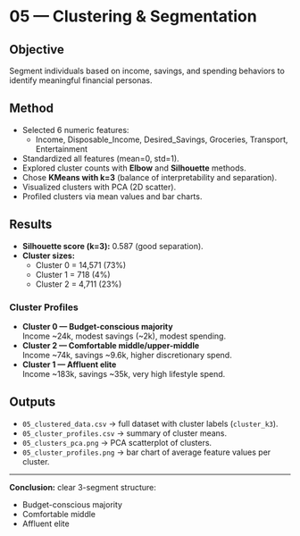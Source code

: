 # 05 — Clustering & Segmentation

## Objective
Segment individuals based on income, savings, and spending behaviors to identify meaningful financial personas.

## Method
- Selected 6 numeric features:
  - Income, Disposable_Income, Desired_Savings, Groceries, Transport, Entertainment
- Standardized all features (mean=0, std=1).
- Explored cluster counts with **Elbow** and **Silhouette** methods.
- Chose **KMeans with k=3** (balance of interpretability and separation).
- Visualized clusters with PCA (2D scatter).
- Profiled clusters via mean values and bar charts.

## Results
- **Silhouette score (k=3):** 0.587 (good separation).
- **Cluster sizes:** 
  - Cluster 0 = 14,571 (73%)  
  - Cluster 1 = 718 (4%)  
  - Cluster 2 = 4,711 (23%)

### Cluster Profiles
- **Cluster 0 — Budget-conscious majority**  
  Income ~24k, modest savings (~2k), modest spending.  
- **Cluster 2 — Comfortable middle/upper-middle**  
  Income ~74k, savings ~9.6k, higher discretionary spend.  
- **Cluster 1 — Affluent elite**  
  Income ~183k, savings ~35k, very high lifestyle spend.  

## Outputs
- `05_clustered_data.csv` → full dataset with cluster labels (`cluster_k3`).  
- `05_cluster_profiles.csv` → summary of cluster means.  
- `05_clusters_pca.png` → PCA scatterplot of clusters.  
- `05_cluster_profiles.png` → bar chart of average feature values per cluster.  

---
**Conclusion:** clear 3-segment structure:  
- Budget-conscious majority  
- Comfortable middle  
- Affluent elite  